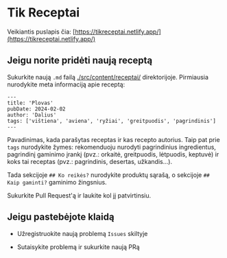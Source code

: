 # Tik Receptai

Veikiantis puslapis čia: [https://tikreceptai.netlify.app/](https://tikreceptai.netlify.app/)

## Jeigu norite pridėti naują receptą

Sukurkite naują `.md` failą [./src/content/receptai/](./src/content/receptai/)
direktorijoje. Pirmiausia nurodykite meta informaciją apie receptą:

```
---
title: 'Plovas'
pubDate: 2024-02-02
author: 'Dalius'
tags: ['vištiena', 'aviena', 'ryžiai', 'greitpuodis', 'pagrindinis']
---
```

Pavadinimas, kada parašytas receptas ir kas recepto autorius. Taip pat prie
`tags` nurodykite žymes: rekomenduoju nurodyti pagrindinius ingredientus,
pagrindinį gaminimo įrankį (pvz.: orkaitė, greitpuodis, lėtpuodis, keptuvė) ir
koks tai receptas (pvz.: pagrindinis, desertas, užkandis...).

Tada sekcijoje `## Ko reikės?` nurodykite produktų sąrašą, o sekcijoje `## Kaip
gaminti?` gaminimo žingsnius.

Sukurkite Pull Request'ą ir laukite kol jį patvirtinsiu.

## Jeigu pastebėjote klaidą

- Užregistruokite naują problemą `Issues` skiltyje

- Sutaisykite problemą ir sukurkite naują PRą
